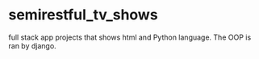 # semirestful_tv_shows
full stack app projects that shows html and Python language. The OOP is ran by django. 

